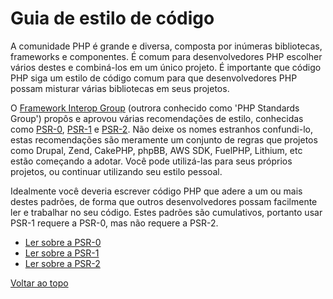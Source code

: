 # Guia de estilo de código

A comunidade PHP é grande e diversa, composta por inúmeras bibliotecas, frameworks e componentes. É comum para desenvolvedores PHP escolher vários destes e combiná-los em um único projeto. É importante que código PHP siga um estilo de código comum para que desenvolvedores PHP possam misturar várias bibliotecas em seus projetos.

O [Framework Interop Group][fig] (outrora conhecido como 'PHP Standards Group') propôs e aprovou várias recomendações de estilo, conhecidas como
[PSR-0][psr0], [PSR-1][psr1] e [PSR-2][psr2]. Não deixe os nomes estranhos confundi-lo, estas recomendações são meramente um conjunto de regras que projetos como Drupal, Zend, CakePHP, phpBB, AWS SDK, FuelPHP, Lithium, etc estão começando a adotar. Você pode utilizá-las para seus próprios projetos, ou continuar utilizando seu estilo pessoal.

Idealmente você deveria escrever código PHP que adere a um ou mais destes padrões, de forma que outros desenvolvedores possam facilmente ler e trabalhar no seu código. Estes padrões são cumulativos, portanto usar PSR-1 requere a PSR-0, mas não requere a PSR-2.

* [Ler sobre a PSR-0][psr0]
* [Ler sobre a PSR-1][psr1]
* [Ler sobre a PSR-2][psr2]

[Voltar ao topo](#top)

[fig]: http://www.php-fig.org/
[psr0]: https://github.com/php-fig/fig-standards/blob/master/accepted/PSR-0.md
[psr1]: https://github.com/php-fig/fig-standards/blob/master/accepted/PSR-1-basic-coding-standard.md
[psr2]: https://github.com/php-fig/fig-standards/blob/master/accepted/PSR-2-coding-style-guide.md
